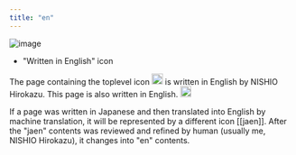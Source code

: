 ```yaml
---
title: "en"
---
```


![image](https://gyazo.com/ff52be2374ec1c9b3dc8860a3c7ff515/thumb/1000)
- "Written in English" icon

The page containing the toplevel icon <img src='https://scrapbox.io/api/pages/nishio/en/icon' alt='en.icon' height="19.5"/> is written in English by NISHIO Hirokazu.
This page is also written in English.
<img src='https://scrapbox.io/api/pages/nishio/en/icon' alt='en.icon' height="19.5"/>

If a page was written in Japanese and then translated into English by machine translation, it will be represented by a different icon [[jaen]].
After the "jaen" contents was reviewed and refined by human (usually me, NISHIO Hirokazu), it changes into "en" contents.
